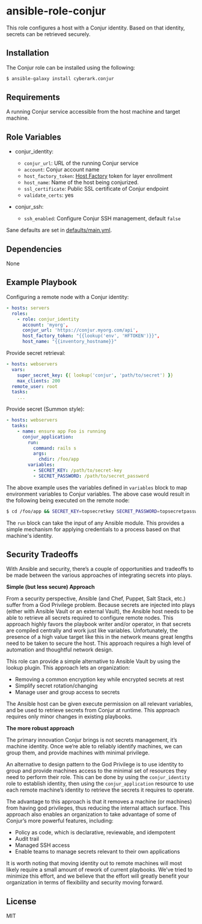 ansible-role-conjur
=========

This role configures a host with a Conjur identity. Based on that identity, secrets
can be retrieved securely.

Installation
------------

The Conjur role can be installed using the following:

```sh
$ ansible-galaxy install cyberark.conjur
```

Requirements
------------

A running Conjur service accessible from the host machine and target machine.

Role Variables
--------------
* conjur_identity:
  * `conjur_url`: URL of the running Conjur service
  * `account`: Conjur account name
  * `host_factory_token`: [Host Factory](https://developer.conjur.net/reference/services/host_factory/) token for layer enrollment
  * `host_name`: Name of the host being conjurized.
  * `ssl_certificate`: Public SSL certificate of Conjur endpoint
  * `validate_certs`: yes

* conjur_ssh:
  * `ssh_enabled`: Configure Conjur SSH management, default `false`


Sane defaults are set in [defaults/main.yml](defaults/main.yml).

Dependencies
------------

None

Example Playbook
----------------

Configuring a remote node with a Conjur identity:
```yml
- hosts: servers
  roles:
    - role: conjur_identity
      account: 'myorg',
      conjur_url: 'https://conjur.myorg.com/api',
      host_factory_token: "{{lookup('env', 'HFTOKEN')}}",
      host_name: "{{inventory_hostname}}"
```

Provide secret retrieval:
```yml
- hosts: webservers
  vars:
    super_secret_key: {{ lookup('conjur', 'path/to/secret') }}
    max_clients: 200
  remote_user: root
  tasks:
    ...
```

Provide secret (Summon style):
```yml
- hosts: webservers
  tasks:
    - name: ensure app Foo is running
      conjur_application:
        run:
          command: rails s
          args:
            chdir: /foo/app
        variables:
          - SECRET_KEY: /path/to/secret-key
          - SECRET_PASSWORD: /path/to/secret_password
```
The above example uses the variables defined in `variables` block to map environment
variables to Conjur variables. The above case would result in the following being
executed on the remote node:
```sh
$ cd /foo/app && SECRET_KEY=topsecretkey SECRET_PASSWORD=topsecretpassword rails s
```
The `run` block can take the input of any Ansible module. This provides a simple
mechanism for applying credentials to a process based on that machine's identity.


Security Tradeoffs
------------------
With Ansible and security, there’s a couple of opportunities and tradeoffs to be made between the various approaches of integrating secrets into plays.  

**Simple (but less secure) Approach**

From a security perspective, Ansible (and Chef, Puppet, Salt Stack, etc.) suffer from a God Privilege problem. Because secrets are injected into plays (either with Ansible Vault or an external Vault), the Ansible host needs to be able to retrieve all secrets required to configure remote nodes. This approach highly favors the playbook writer and/or operator, in that secrets are compiled centrally and work just like variables. Unfortunately, the presence of a high value target like this in the network means great lengths need to be taken to secure the host. This approach requires a high level of automation and thoughtful network design.  

This role can provide a simple alternative to Ansible Vault by using the lookup plugin. This approach lets an organization:
* Removing a common encryption key while encrypted secrets at rest
* Simplify secret rotation/changing
* Manage user and group access to secrets

The Ansible host can be given execute permission on all relevant variables, and be used to retrieve secrets from Conjur at runtime.  This approach requires only minor changes in existing playbooks.

**The more robust approach**

The primary innovation Conjur brings is not secrets management, it’s machine identity.  Once we’re able to reliably identify machines, we can group them, and provide machines with minimal privilege.  

An alternative to design pattern to the God Privilege is to use identity to group and provide machines access to the minimal set of resources they need to perform their role.  This can be done by using the `conjur_identity` role to establish identity, then using the `conjur_application` resource to use each remote machine’s identity to retrieve the secrets it requires to operate.

The advantage to this approach is that it removes a machine (or machines) from having god privileges, thus reducing the internal attach surface.  This approach also enables an organization to take advantage of some of Conjur’s more powerful features, including:
* Policy as code, which is declarative, reviewable, and idempotent
* Audit trail
* Managed SSH access
* Enable teams to manage secrets relevant to their own applications

It is worth noting that moving identity out to remote machines will most likely require a small amount of rework of current playbooks.  We’ve tried to minimize this effort, and we believe that the effort will greatly benefit your organization in terms of flexibility and security moving forward.


License
-------

MIT
